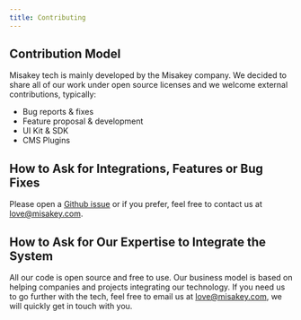 ```yaml
---
title: Contributing
---
```


## Contribution Model

Misakey tech is mainly developed by the Misakey company. We decided to share all of our work under open source licenses and we welcome external contributions, typically:
- Bug reports & fixes
- Feature proposal & development
- UI Kit & SDK
- CMS Plugins


## How to Ask for Integrations, Features or Bug Fixes

Please open a [Github issue](https://github.com/misakey/backend/issues/new) or if you prefer, feel free to contact us at [love@misakey.com](mailto:love@misakey.com).

## How to Ask for Our Expertise to Integrate the System

All our code is open source and free to use. Our business model is based on helping companies and projects integrating our technology. If you need us to go further with the tech, feel free to email us at [love@misakey.com](mailto:love@misakey.com), we will quickly get in touch with you.

